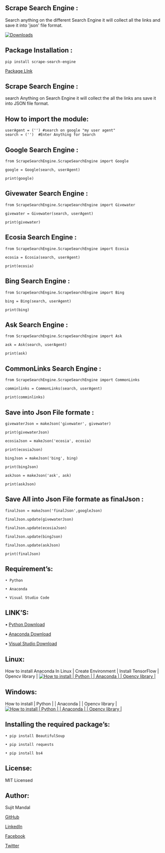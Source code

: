 ## Scrape Search Engine :
Search anything on the different Search Engine it will collect all the links and save it into 'json' file format.

[![Downloads](https://pepy.tech/badge/scrape-search-engine)](https://pepy.tech/project/scrape-search-engine)

## Package Installation : 
```
pip install scrape-search-engine
```
[Package LInk](https://pypi.org/project/scrape-search-engine/)

## Scrape Search Engine :
search Anything on Search Engine it will collect the all the links ans save it into JSON file format.

## How to import the module:
```
userAgent = ('') #search on google "my user agent"
search = ('')  #Enter Anything for Search
```
## Google Search Engine : 
```
from ScrapeSearchEngine.ScrapeSearchEngine import Google

google = Google(search, userAgent)

print(google)

```
## Givewater Search Engine : 
```
from ScrapeSearchEngine.ScrapeSearchEngine import Givewater

givewater = Givewater(search, userAgent)

print(givewater)

```
## Ecosia Search Engine : 
```
from ScrapeSearchEngine.ScrapeSearchEngine import Ecosia

ecosia = Ecosia(search, userAgent)

print(ecosia)
```
## Bing Search Engine : 
```
from ScrapeSearchEngine.ScrapeSearchEngine import Bing

bing = Bing(search, userAgent)

print(bing)
```
## Ask Search Engine : 
```
from ScrapeSearchEngine.ScrapeSearchEngine import Ask

ask = Ask(search, userAgent)

print(ask)
```
## CommonLinks Search Engine : 
```
from ScrapeSearchEngine.ScrapeSearchEngine import CommonLinks

comminlinks = CommonLinks(search, userAgent)

print(comminlinks)

```
## Save into Json File formate :
```
givewaterJson = makeJson('givewater', givewater)

print(givewaterJson)

ecosiaJson = makeJson('ecosia', ecosia)

print(ecosiaJson)

bingJson = makeJson('bing', bing)

print(bingJson)

askJson = makeJson('ask', ask)

print(askJson)

```
## Save All into Json File formate as finalJson :
```
finalJson = makeJson('finalJson',googleJson)

finalJson.update(givewaterJson)

finalJson.update(ecosiaJson)

finalJson.update(bingJson)

finalJson.update(askJson)

print(finalJson)
```

## Requirement’s:
```
• Python 

• Anaconda

• Visual Studio Code
```
## LINK’S:
• [Python Download](https://www.python.org/downloads/)

• [Anaconda Download](https://www.anaconda.com/downloads)

• [Visual Studio Download](https://code.visualstudio.com/Download)

## Linux:
 How to install Anaconda In Linux | Create Environment | Install TensorFlow | Opencv library |
 [![How to install | Python | | Anaconda | | Opencv library |](https://yt-embed.herokuapp.com/embed?v=Mfbrxy8gK6A)](https://www.youtube.com/watch?v=Mfbrxy8gK6A "How to install Anaconda In Linux | Create Environment | Install TensorFlow | Opencv library |")

##  Windows:
How to install | Python | | Anaconda | | Opencv library |
 [![How to install | Python | | Anaconda | | Opencv library |](https://yt-embed.herokuapp.com/embed?v=eVV3byQlYvA)](https://www.youtube.com/watch?v=eVV3byQlYvA "How to install | Python | | Anaconda | | Opencv library |")

## Installing the required package’s:
```
• pip install BeautifulSoup

• pip install requests

• pip install bs4
```
## License:
MIT Licensed

## Author:
Sujit Mandal

[GitHub](https://github.com/sujitmandal)

[LinkedIn](https://www.linkedin.com/in/sujit-mandal-91215013a/)

[Facebook](https://www.facebook.com/sujit.mandal.33671748)

[Twitter](https://twitter.com/mandalsujit37)
